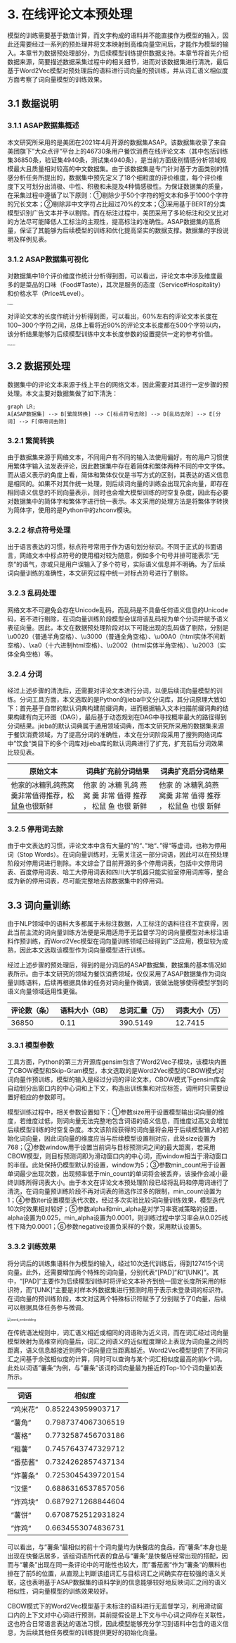 # 3. 在线评论文本预处理

模型的训练需要基于数值计算，而文字构成的语料并不能直接作为模型的输入，因此还需要经过一系列的预处理并将文本映射到高维向量空间后，才能作为模型的输入。本章节为数据预处理部分，为后续模型训练提供数据支持。本章节将首先介绍数据来源，简要描述数据采集过程中的相关细节，进而对该数据集进行清洗，最后基于Word2Vec模型对预处理后的语料进行词向量的预训练，并从词汇语义相似度方面考察了词向量模型的训练效果。

## 3.1 数据说明

### 3.1.1 ASAP数据集概述

本文研究所采用的是美团在2021年4月开源的数据集ASAP。该数据集收录了来自美团旗下”大众点评“平台上的46730条用户餐饮消费在线评论文本（其中包括训练集36850条，验证集4940条，测试集4940条），是当前方面级别情感分析领域规模最大且质量相对较高的中文数据集。由于该数据集是专门针对基于方面类别的情感分析任务所提出的，数据集中预先定义了18个细粒度的评价维度，每个评价维度下又可划分出消极、中性、积极和未提及4种情感极性。为保证数据集的质量，在采集过程中遵循了以下原则：①剔除少于50个字符的短文本和多于1000个字符的冗长文本；②剔除非中文字符占比超过70%的文本；③采用基于BERT的分类模型识别广告文本并予以剔除。而在标注过程中，美团采用了多轮标注和交叉比对的方法尽可能降低人工标注的主观性，提高标注的准确性。ASAP数据集的高质量，保证了其能够为后续模型的训练和优化提高坚实的数据支撑。数据集的字段说明及样例见表。

### 3.1.2 ASAP数据集可视化

对数据集中18个评价维度作统计分析得到图，可以看出，评论文本中涉及维度最多的是菜品的口味（Food#Taste），其次是服务的态度（Service#Hospitality）和价格水平（Price#Level）。

<img src="E:\研究生\毕业论文\Pictures\statistic.jpg" alt="statistic" style="zoom:20%;" />

对评论文本的长度作统计分析得到图，可以看出，60%左右的评论文本长度在100~300个字符之间，总体上看将近90%的评论文本长度都在500个字符以内，该分析结果能够为后续模型训练中文本长度参数的设置提供一定的参考价值。

<img src="E:\研究生\毕业论文\Pictures\length_stat.jpg" alt="length_stat" style="zoom:20%;" />

## 3.2 数据预处理

数据集中的评论文本来源于线上平台的网络文本，因此需要对其进行一定步骤的预处理。本文主要对数据集做了如下清洗：

```mermaid
graph LR;
A[ASAP数据集] --> B[繁简转换] --> C[标点符号去除] --> D[乱码去除] --> E[分词] --> F[停用词去除]
```

### 3.2.1 繁简转换

由于数据集来源于网络文本，不同用户有不同的输入法使用偏好，有的用户习惯使用繁体字输入法发表评论，因此数据集中存在着简体和繁体两种不同的中文字体。而从语义表示的角度上看，简体和繁体仅仅是书写方式的区别，其表达的语义信息是相同的。如果不对其作统一处理，则后续词向量的训练会出现冗余向量，即存在相同语义信息的不同向量表示，同时也会增大模型训练的时空复杂度，因此有必要对数据集中的简体字和繁体字进行统一表示。本文采用的处理方法是将繁体字转换为简体字，使用的是Python中的zhconv模块。

### 3.2.2 标点符号处理

出于语言表达的习惯，标点符号常用于作为语句划分标识。不同于正式的书面语言，网络文本中标点符号的使用相对较为随意，例如多个句号并排可能表示”无奈“的语气，亦或只是用户误输入了多个符号，实际语义信息并不明确。为了后续词向量训练的准确性，本文研究过程中统一对标点符号进行了剔除。

### 3.2.3 乱码处理

网络文本不可避免会存在Unicode乱码，而乱码是不具备任何语义信息的Unicode码，若不进行剔除，在词向量训练阶段模型会误将该乱码视为单个分词并赋予语义表征向量。因此，本文在数据预处理阶段对以下可能出现的乱码做了剔除，分别是\u0020（普通半角空格）、\u3000（普通全角空格）、\u00A0（html实体不间断空格）、\xa0（十六进制html空格）、\u2002（html实体半角空格）、\u2003（实体全角空格）等。

### 3.2.4 分词

经过上述步骤的清洗后，还需要对评论文本进行分词，以便后续词向量模型的训练。分词工具方面，本文选取的是Python的jieba中文分词库，其分词原理大致如下：首先基于自带的默认词典构建前缀词典，进而根据输入文本扫描前缀词典的结果构建有向无环图（DAG），最后基于动态规划在DAG中寻找概率最大的路径得到分词结果。jieba的默认词典属于通用领域词典，而本文研究所采用的数据集来源于餐饮消费领域，为了提高分词的准确性，本文在分词阶段采用了搜狗网络词库中”饮食“类目下的多个词库对jieba库的默认词典进行了扩充，扩充前后分词效果比较见表。

| 原始文本                                         | 词典扩充前分词结果                                           | 词典扩充后分词结果                                        |
| ------------------------------------------------ | ------------------------------------------------------------ | --------------------------------------------------------- |
| 他家的冰糖乳鸽燕窝羹非常值得推荐，松鼠鱼也很新鲜 | 他家 的 冰糖 乳鸽 燕窝 羹 非常 值得 推荐 ， 松鼠 鱼 也很 新鲜 | 他家 的 冰糖乳鸽燕窝羹 非常 值得 推荐 ， 松鼠鱼 也很 新鲜 |

### 3.2.5 停用词去除

由于中文表达的习惯，评论文本中含有大量的”的“、”地“、”得“等虚词，也称为停用词（Stop Words）。在词向量训练时，无需关注这一部分词语，因此可以在预处理阶段对停用词进行剔除。本文综合了目前开源的多个停用词表，包括中文停用词表、百度停用词表、哈工大停用词表和四川大学机器只能实验室停用词库等，整合成为新的停用词表，尽可能完整地去除数据集中的停用词。

## 3.3 词向量训练

由于NLP领域中的语料大多都属于未标注数据，人工标注的语料往往不宜获得，因此当前主流的词向量训练方法便是采用适用于无监督学习的词向量模型对未标注语料作预训练，而Word2Vec模型在词向量训练领域已经得到广泛应用，模型较为成熟，因此本文选取该模型作为词向量模型进行训练。

经过上述步骤的预处理后，得到的是分词后的ASAP数据集，数据集的基本情况如表所示。由于本文研究的领域为餐饮消费领域，仅仅采用了ASAP数据集作为词向量训练语料，后续再根据具体的任务对词向量作微调，该做法能够使得模型学到的语义向量领域适用性更强。

| 评论数（条） | 语料大小（GB） | 总词汇量（万） | 词表大小（万） |
| ------------ | -------------- | -------------- | -------------- |
| 36850        | 0.11           | 390.5149       | 12.7415        |

### 3.3.1 模型参数

工具方面，Python的第三方开源库gensim包含了Word2Vec子模块，该模块内置了CBOW模型和Skip-Gram模型，本文选取的是Word2Vec模型的CBOW模式对词向量作预训练，模型的输入是经过分词的评论文本，CBOW模式下gensim库会自动划分出窗口内的中心词和上下文，构造出训练集和对应标签，调用时只需要设置好相应的参数即可。

模型训练过程中，相关参数设置如下：①参数size用于设置模型输出词向量的维度，若维度过低，则词向量无法完整地包含词语的语义信息，而维度过高又会增加后续模型训练的时空复杂度。本文该阶段获得的词向量将会用于后续模型输入的初始化词向量，因此词向量的维度应当与后续模型设置相对应，此处size设置为768；②参数window用于设置当前词与目标预测词之间的最大距离，若采用CBOW模型，则目标预测词即为滑动窗口内的中心词，而window相当于滑动窗口的半径。此处保持仍模型默认的设置，window为5；③参数min_count用于设置单词最少出现次数，出现频率低于min_count的单词将会被丢弃，该操作会减小最终训练所得词表大小。由于本文在评论文本预处理阶段已经将乱码和停用词进行了清洗，在词向量预训练阶段不再对词表的筛选作过多的限制，min_count设置为1；④参数iter设置模型迭代次数，经过多次实验比较词向量训练效果，模型迭代10次时效果相对较好；⑤参数alpha和min_alpha是对学习率衰减策略的设置，alpha设置为0.025，min_alpha设置为0.0001，则训练过程中学习率会从0.025线性下降为0.0001；⑥参数negative设置负采样的个数，采用默认设置5。

### 3.3.2 训练效果

将分词后的训练集语料作为模型的输入，经过10次迭代训练后，得到127415个词向量。此外，还需要增加两个特殊的词向量，分别代表“[PAD]”和“[UNK]”。其中，“[PAD]”主要作为后续模型训练时将评论文本补齐到统一固定长度所采用的标识符，而”[UNK]“主要是对样本外数据集进行预测时用于表示未登录词的标识符。在词向量的预训练阶段，本文对这两个特殊标识符赋予了分别赋予了0向量，后续可以根据具体任务参与微调。

<img src="E:\研究生\毕业论文\Pictures\word_embedding.jpg" alt="word_embedding" style="zoom:50%;" />

在传统语法规则中，词汇语义相近或相同的词语称为近义词，而在词汇经过词向量模型映射为高维空间向量后，词汇之间语义的近似程度理论上表现为词向量之间的距离，语义信息越接近则两个词向量应当距离越近。Word2Vec模型提供了不同词汇之间基于余弦相似度的计算，同时可以查询与某个词汇相似度最高的前k个词。此处以词语”薯条“为例，与”薯条”该词的词向量最为接近的Top-10个词向量如表所示。

| 词语     | 相似度             |
| -------- | ------------------ |
| “鸡米花” | 0.852243959903717  |
| “薯角”   | 0.7987374067306519 |
| “薯格”   | 0.7732587456703186 |
| “粗薯”   | 0.7457643747329712 |
| “番茄酱" | 0.7324262857437134 |
| ”炸薯条“ | 0.7253045439720154 |
| ”汉堡“   | 0.6886316537857056 |
| ”炸鸡块“ | 0.6879271268844604 |
| ”薯饼“   | 0.6708752512931824 |
| ”炸鸡“   | 0.6634553074836731 |

可以看出，与”薯条“最相似的前十个词向量均为快餐店的食品，而”薯条“本身也是出现在快餐店居多，该组词语所代表的食品与“薯条”是快餐店经常出现的搭配，因而与“薯条”出现在同一条评论中的可能性也较大，而”番茄酱“作为”薯条“的蘸料也排在了前5的位置，从直观上判断该组词汇与目标词汇之间确实存在较强的语义关联，这也表明基于ASAP数据集的语料学到的信息能够较好地反映词汇之间的语义相似性，词向量模型的训练效果较好。

CBOW模式下的Word2Vec模型基于未标注的语料进行无监督学习，利用滑动窗口内的上下文对中心词进行预测，其前提假设是上下文与中心词之间存在关联性，这也符合日常语言表达的语法习惯，因此模型能够充分学习到语料中包含的语义信息，为后续其他任务模型的训练提供更好的初始化向量。

